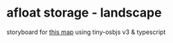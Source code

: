 # afloat storage - landscape

storyboard for [this map](https://osu.ppy.sh/beatmapsets/1790182#osu/3668276) using tiny-osbjs v3 & typescript
